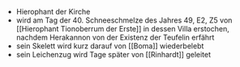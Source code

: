 - Hierophant der Kirche
- wird am Tag der 40. Schneeschmelze des Jahres 49, E2, Z5 von [[Hierophant Tionoberrum der Erste]] in dessen Villa erstochen, nachdem Herakannon von der Existenz der Teufelin erfährt
- sein Skelett wird kurz darauf von [[Boma]] wiederbelebt
- sein Leichenzug wird Tage später von [[Rinhardt]] geleitet